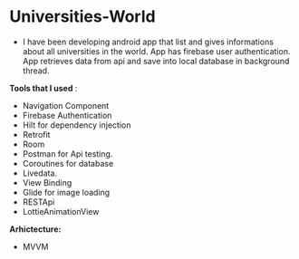 # Universities-World

* I have been developing android app that list and gives informations about all universities in the world. 
App has firebase user authentication. App retrieves data from api and save into local database in background thread.

**Tools that I used** :

- Navigation Component
- Firebase Authentication
- Hilt for dependency injection
- Retrofit 
- Room
- Postman for Api testing.
- Coroutines for database
- Livedata.
- View Binding
- Glide for image loading
- RESTApi
- LottieAnimationView

**Arhictecture:**

- MVVM
